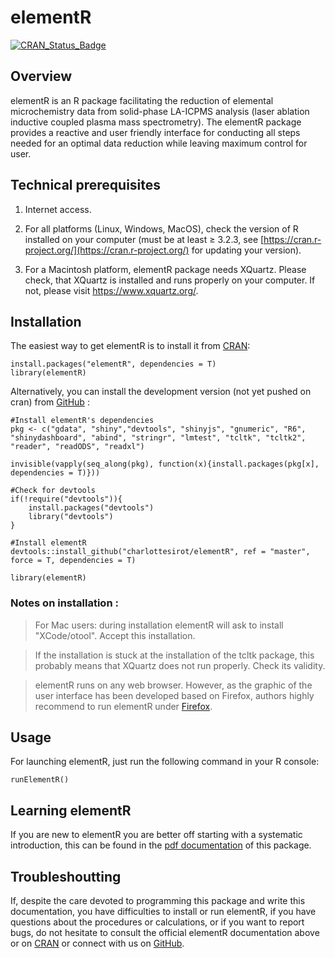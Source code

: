 # elementR <i class="fa fa-star-half-o" aria-hidden="true" align="right"></i>

[![CRAN_Status_Badge](http://www.r-pkg.org/badges/version/elementR)](https://cran.r-project.org/package=elementR)

## Overview

elementR is an R package facilitating the reduction of elemental microchemistry data from solid-phase LA-ICPMS analysis (laser ablation inductive coupled plasma mass spectrometry). The elementR package provides a reactive and user friendly interface for conducting all steps needed for an optimal data reduction while leaving maximum control for user.

## Technical prerequisites

1. Internet access.

2. For all platforms (Linux, Windows, MacOS), check the version of R installed on your computer (must be at least ≥ 3.2.3, see [https://cran.r-project.org/](https://cran.r-project.org/) for updating your version).

3. For a Macintosh platform, elementR package needs XQuartz. Please check, that XQuartz is installed and runs properly on your computer. If not, please visit https://www.xquartz.org/.

## Installation

The easiest way to get elementR is to install it from [CRAN](https://CRAN.R-project.org/package=elementR):

```
install.packages("elementR", dependencies = T)
library(elementR)
```

Alternatively, you can install the development version (not yet pushed on cran) from [GitHub](https://github.com/charlottesirot/elementR) :

```
#Install elementR's dependencies
pkg <- c("gdata", "shiny","devtools", "shinyjs", "gnumeric", "R6", "shinydashboard", "abind", "stringr", "lmtest", "tcltk", "tcltk2", "reader", "readODS", "readxl")

invisible(vapply(seq_along(pkg), function(x){install.packages(pkg[x], dependencies = T)}))

#Check for devtools
if(!require("devtools")){
	install.packages("devtools")
	library("devtools")
}

#Install elementR
devtools::install_github("charlottesirot/elementR", ref = "master", force = T, dependencies = T)

library(elementR)
```

### Notes on installation :

> For Mac users: during installation elementR will ask to install "XCode/otool". Accept this installation.

> If the installation is stuck at the installation of the tcltk package, this probably means that XQuartz does not run properly. Check its validity.

> elementR runs on any web browser. However, as the graphic of the user interface has been developed based on Firefox, authors highly recommend to run elementR under [Firefox](https://www.mozilla.org/en-US/firefox/new/).


## Usage

For launching elementR, just run the following command in your R console:

```
runElementR()
```
## Learning elementR

If you are new to elementR you are better off starting with a systematic introduction, this can be found in the [pdf documentation](inst/elementR_documentation.pdf) of this package.

## Troubleshoutting

If, despite the care devoted to programming this package and write this documentation, you have difficulties to install or run elementR, if you have questions about the procedures or calculations, or if you want to report bugs, do not hesitate to consult the official elementR documentation above or on [CRAN](https://CRAN.R-project.org/package=elementR) or connect with us on [GitHub](https://github.com/charlottesirot/elementR).
